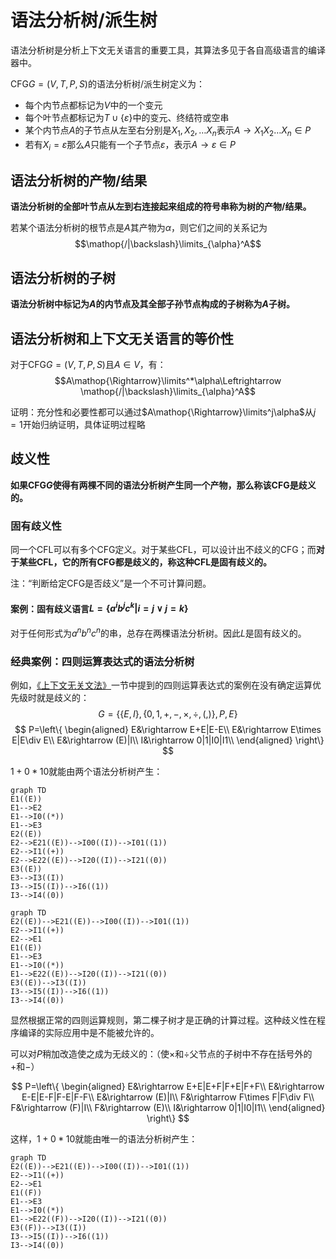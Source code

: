 # 语法分析树/派生树

语法分析树是分析上下文无关语言的重要工具，其算法多见于各自高级语言的编译器中。

CFG$G=(V,T,P,S)$的语法分析树/派生树定义为：
* 每个内节点都标记为$V$中的一个变元
* 每个叶节点都标记为$T\cup\{\varepsilon\}$中的变元、终结符或空串
* 某个内节点$A$的子节点从左至右分别是$X_1,X_2,\dots X_n$表示$A\rightarrow X_1X_2\dots X_n\in P$
* 若有$X_i=\varepsilon$那么$A$只能有一个子节点$\varepsilon$，表示$A\rightarrow\varepsilon\in P$

## 语法分析树的产物/结果

**语法分析树的全部叶节点从左到右连接起来组成的符号串称为树的产物/结果。**

若某个语法分析树的根节点是$A$其产物为$\alpha$，则它们之间的关系记为
$$\mathop{/|\backslash}\limits_{\alpha}^A$$

## 语法分析树的子树

**语法分析树中标记为$A$的内节点及其全部子孙节点构成的子树称为$A$子树。**

## 语法分析树和上下文无关语言的等价性

对于CFG$G=(V,T,P,S)$且$A\in V$，有：
$$A\mathop{\Rightarrow}\limits^*\alpha\Leftrightarrow \mathop{/|\backslash}\limits_{\alpha}^A$$

证明：充分性和必要性都可以通过$A\mathop{\Rightarrow}\limits^j\alpha$从$j=1$开始归纳证明，具体证明过程略

## 歧义性

**如果CFG$G$使得有两棵不同的语法分析树产生同一个产物，那么称该CFG是歧义的。**

### 固有歧义性

同一个CFL可以有多个CFG定义。对于某些CFL，可以设计出不歧义的CFG；而**对于某些CFL，它的所有CFG都是歧义的，称这种CFL是固有歧义的。**

注：“判断给定CFG是否歧义”是一个不可计算问题。

#### 案例：固有歧义语言$L=\{a^ib^jc^k|i=j\vee j=k\}$

对于任何形式为$a^nb^nc^n$的串，总存在两棵语法分析树。因此$L$是固有歧义的。

### 经典案例：四则运算表达式的语法分析树

例如，[《上下文无关文法》](./上下文无关文法.md)一节中提到的四则运算表达式的案例在没有确定运算优先级时就是歧义的：
$$G=\{\{E,I\},\{0,1,+,-,\times,\div,(,)\},P,E\}$$
$$
P=\left\{
\begin{aligned}
E&\rightarrow E+E|E-E\\
E&\rightarrow E\times E|E\div E\\
E&\rightarrow (E)|I\\
I&\rightarrow 0|1|I0|I1\\
\end{aligned}
\right\}
$$

$1+0*10$就能由两个语法分析树产生：

```mermaid
graph TD
E1((E))
E1-->E2
E1-->I0((*))
E1-->E3
E2((E))
E2-->E21((E))-->I00((I))-->I01((1))
E2-->I1((+))
E2-->E22((E))-->I20((I))-->I21((0))
E3((E))
E3-->I3((I))
I3-->I5((I))-->I6((1))
I3-->I4((0))
```

```mermaid
graph TD
E2((E))-->E21((E))-->I00((I))-->I01((1))
E2-->I1((+))
E2-->E1
E1((E))
E1-->E3
E1-->I0((*))
E1-->E22((E))-->I20((I))-->I21((0))
E3((E))-->I3((I))
I3-->I5((I))-->I6((1))
I3-->I4((0))
```

显然根据正常的四则运算规则，第二棵子树才是正确的计算过程。这种歧义性在程序编译的实际应用中是不能被允许的。

可以对$P$稍加改造使之成为无歧义的：（使$\times$和$\div$父节点的子树中不存在括号外的$+$和$-$）

$$
P=\left\{
\begin{aligned}
E&\rightarrow E+E|E+F|F+E|F+F\\
E&\rightarrow E-E|E-F|F-E|F-F\\
E&\rightarrow (E)|I\\
F&\rightarrow F\times F|F\div F\\
F&\rightarrow (F)|I\\
F&\rightarrow (E)\\
I&\rightarrow 0|1|I0|I1\\
\end{aligned}
\right\}
$$

这样，$1+0*10$就能由唯一的语法分析树产生：

```mermaid
graph TD
E2((E))-->E21((E))-->I00((I))-->I01((1))
E2-->I1((+))
E2-->E1
E1((F))
E1-->E3
E1-->I0((*))
E1-->E22((F))-->I20((I))-->I21((0))
E3((F))-->I3((I))
I3-->I5((I))-->I6((1))
I3-->I4((0))
```